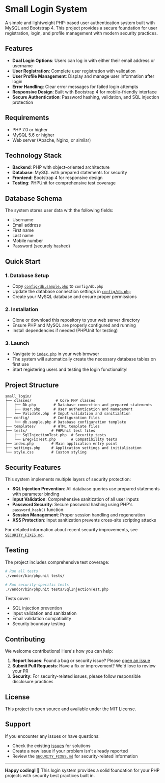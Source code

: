 # Small Login System

A simple and lightweight PHP-based user authentication system built with MySQL and Bootstrap 4. This project provides a secure foundation for user registration, login, and profile management with modern security practices.

## Features

- **Dual Login Options**: Users can log in with either their email address or username
- **User Registration**: Complete user registration with validation
- **User Profile Management**: Display and manage user information after login
- **Error Handling**: Clear error messages for failed login attempts
- **Responsive Design**: Built with Bootstrap 4 for mobile-friendly interface
- **Secure Authentication**: Password hashing, validation, and SQL injection protection

## Requirements

- PHP 7.0 or higher
- MySQL 5.6 or higher
- Web server (Apache, Nginx, or similar)

## Technology Stack

- **Backend**: PHP with object-oriented architecture
- **Database**: MySQL with prepared statements for security
- **Frontend**: Bootstrap 4 for responsive design
- **Testing**: PHPUnit for comprehensive test coverage

## Database Schema

The system stores user data with the following fields:
- Username
- Email address
- First name
- Last name
- Mobile number
- Password (securely hashed)

## Quick Start

### 1. Database Setup
- Copy [`config/db.sample.php`](config/db.sample.php) to `config/db.php`
- Update the database connection settings in [`config/db.php`](config/db.php)
- Create your MySQL database and ensure proper permissions

### 2. Installation
- Clone or download this repository to your web server directory
- Ensure PHP and MySQL are properly configured and running
- Install dependencies if needed (PHPUnit for testing)

### 3. Launch
- Navigate to [`index.php`](index.php) in your web browser
- The system will automatically create the necessary database tables on first use
- Start registering users and testing the login functionality!

## Project Structure

```
small_login/
├── classes/           # Core PHP classes
│   ├── Db.php        # Database connection and prepared statements
│   ├── User.php      # User authentication and management
│   └── Validate.php  # Input validation and sanitization
├── config/           # Configuration files
│   └── db.sample.php # Database configuration template
├── templates/        # HTML template files
├── tests/           # PHPUnit test files
│   ├── SqlInjectionTest.php  # Security tests
│   └── EregFixTest.php       # Compatibility tests
├── index.php        # Main application entry point
├── settings.php     # Application settings and initialization
└── style.css        # Custom styling
```

## Security Features

This system implements multiple layers of security protection:

- **SQL Injection Prevention**: All database queries use prepared statements with parameter binding
- **Input Validation**: Comprehensive sanitization of all user inputs
- **Password Security**: Secure password hashing using PHP's `password_hash()` function
- **Session Management**: Proper session handling and regeneration
- **XSS Protection**: Input sanitization prevents cross-site scripting attacks

For detailed information about recent security improvements, see [`SECURITY_FIXES.md`](SECURITY_FIXES.md).

## Testing

The project includes comprehensive test coverage:

```bash
# Run all tests
./vendor/bin/phpunit tests/

# Run security-specific tests
./vendor/bin/phpunit tests/SqlInjectionTest.php
```

Tests cover:
- SQL injection prevention
- Input validation and sanitization
- Email validation compatibility
- Security boundary testing

## Contributing

We welcome contributions! Here's how you can help:

1. **Report Issues**: Found a bug or security issue? Please [open an issue](../../issues)
2. **Submit Pull Requests**: Have a fix or improvement? We'd love to review your PR
3. **Security**: For security-related issues, please follow responsible disclosure practices

## License

This project is open source and available under the MIT License.

## Support

If you encounter any issues or have questions:
- Check the existing [issues](../../issues) for solutions
- Create a new issue if your problem isn't already reported
- Review the [`SECURITY_FIXES.md`](SECURITY_FIXES.md) for security-related information

---

**Happy coding!** 🚀 This login system provides a solid foundation for your PHP projects with security best practices built in.